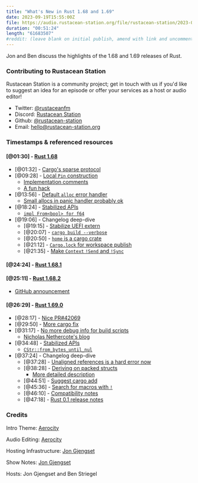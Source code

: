 ```yaml
---
title: "What's New in Rust 1.68 and 1.69"
date: 2023-09-19T15:55:00Z
file: https://audio.rustacean-station.org/file/rustacean-station/2023-09-19-rust-1.68-1.69.mp3
duration: "00:51:24"
length: "61683507"
#reddit: (leave blank on initial publish, amend with link and uncomment this line after Reddit thread has been posted)
---
```


Jon and Ben discuss the highlights of the 1.68 and 1.69 releases of Rust.

### Contributing to Rustacean Station

Rustacean Station is a community project; get in touch with us if you'd like to suggest an idea for an episode or offer your services as a host or audio editor!

 - Twitter: [@rustaceanfm](https://twitter.com/rustaceanfm)
 - Discord: [Rustacean Station](https://discord.gg/cHc3Gyc)
 - Github: [@rustacean-station](https://github.com/rustacean-station/)
 - Email: [hello@rustacean-station.org](mailto:hello@rustacean-station.org)

### Timestamps & referenced resources

#### [@01:30] - [Rust 1.68](https://blog.rust-lang.org/2023/03/09/Rust-1.68.0.html)

 - [@01:32] - [Cargo's sparse protocol](https://blog.rust-lang.org/2023/03/09/Rust-1.68.0.html#cargos-sparse-protocol)
 - [@09:28] - [Local `Pin` construction](https://blog.rust-lang.org/2023/03/09/Rust-1.68.0.html#local-pin-construction)
   - [Implementation comments](https://doc.rust-lang.org/1.68.0/src/core/pin.rs.html#1171-1241)
   - [A fun hack](https://github.com/rust-lang/rust/blob/3ebb5629d1a39345d37c4838d31dc7280384ea94/library/core/src/pin.rs#L411-L416)
 - [@13:56] - [Default `alloc` error handler](https://blog.rust-lang.org/2023/03/09/Rust-1.68.0.html#default-alloc-error-handler)
   - [Small allocs in panic handler probably ok](https://github.com/rust-lang/rust/pull/106045#issuecomment-1369079471)
 - [@18:24] - [Stabilized APIs](https://blog.rust-lang.org/2023/03/09/Rust-1.68.0.html#stabilized-apis)
   - [`impl From<bool> for f64`](https://doc.rust-lang.org/stable/std/primitive.f32.html#impl-From%3Cbool%3E-for-f32)
 - [@19:06] - Changelog deep-dive
   - [@19:15] - [Stabilize UEFI extern](https://github.com/rust-lang/rust/pull/105795/)
   - [@20:07] - [`cargo build --verbose`](https://github.com/rust-lang/cargo/pull/11407/)
   - [@20:50] - [`home` is a cargo crate](https://github.com/rust-lang/cargo/pull/11359)
   - [@21:12] - [`Cargo.lock` for workspace publish](https://github.com/rust-lang/cargo/pull/11477)
   - [@21:35] - [Make `Context` `!Send` and `!Sync`](https://github.com/rust-lang/rust/pull/95985)

#### [@24:24] - [Rust 1.68.1](https://blog.rust-lang.org/2023/03/23/Rust-1.68.1.html)

#### [@25:11] - [Rust 1.68.2](https://blog.rust-lang.org/2023/03/28/Rust-1.68.2.html)
 - [GitHub announcement](https://github.blog/2023-03-23-we-updated-our-rsa-ssh-host-key/)

#### [@26:29] - [Rust 1.69.0](https://blog.rust-lang.org/2023/04/20/Rust-1.69.0.html)

 - [@28:17] - [Nice PR#42069](https://github.com/rust-lang/rust/pull/42069)
 - [@29:50] - [More cargo fix](https://blog.rust-lang.org/2023/04/20/Rust-1.69.0.html#cargo-now-suggests-to-automatically-fix-some-warnings)
 - [@31:17] - [No more debug info for build scripts](https://blog.rust-lang.org/2023/04/20/Rust-1.69.0.html#debug-information-is-not-included-in-build-scripts-by-default-anymore)
   - [Nicholas Nethercote's blog](https://nnethercote.github.io/)
 - [@34:48] - [Stabilized APIs](https://blog.rust-lang.org/2023/04/20/Rust-1.69.0.html#stabilized-apis)
   - [`CStr::from_bytes_until_nul`](https://doc.rust-lang.org/stable/core/ffi/struct.CStr.html#method.from_bytes_until_nul)
 - [@37:24] - Changelog deep-dive
   - [@37:28] - [Unaligned references is a hard error now](https://github.com/rust-lang/rust/pull/102513/)
   - [@38:28] - [Deriving on packed structs](https://github.com/rust-lang/rust/pull/104429/)
     - [More detailed description](https://github.com/rust-lang/rust/pull/104429#issuecomment-1319499278)
   - [@44:51] - [Suggest cargo add](https://github.com/rust-lang/cargo/pull/11410/)
   - [@45:36] - [Search for macros with `!`](https://github.com/rust-lang/rust/pull/108143/)
   - [@46:10] - [Compatibility notes](https://github.com/rust-lang/rust/releases/tag/1.69.0)
   - [@47:18] - [Rust 0.1 release notes](https://github.com/rust-lang/rust/blob/stable/RELEASES.md#version-01--2012-01-20)

### Credits

Intro Theme: [Aerocity](https://twitter.com/AerocityMusic)

Audio Editing: [Aerocity](https://twitter.com/AerocityMusic)

Hosting Infrastructure: [Jon Gjengset](https://twitter.com/jonhoo/)

Show Notes: [Jon Gjengset](https://twitter.com/jonhoo/)

Hosts: Jon Gjengset and Ben Striegel

